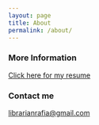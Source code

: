 ```yaml
---
layout: page
title: About
permalink: /about/
---
```



### More Information
 <a href="https://rafiamirzasite.wordpress.com/">Click here for my resume</a> 


### Contact me

[librarianrafia@gmail.com](mailto:librarianrafia@gmail.com)